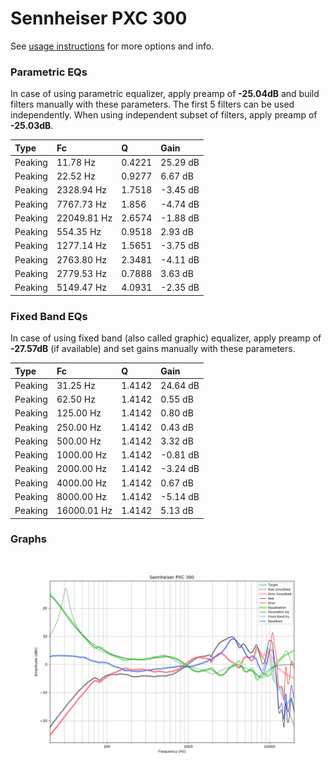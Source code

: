 # Sennheiser PXC 300
See [usage instructions](https://github.com/jaakkopasanen/AutoEq#usage) for more options and info.

### Parametric EQs
In case of using parametric equalizer, apply preamp of **-25.04dB** and build filters manually
with these parameters. The first 5 filters can be used independently.
When using independent subset of filters, apply preamp of **-25.03dB**.

| Type    | Fc          |      Q | Gain     |
|:--------|:------------|:-------|:---------|
| Peaking | 11.78 Hz    | 0.4221 | 25.29 dB |
| Peaking | 22.52 Hz    | 0.9277 | 6.67 dB  |
| Peaking | 2328.94 Hz  | 1.7518 | -3.45 dB |
| Peaking | 7767.73 Hz  | 1.856  | -4.74 dB |
| Peaking | 22049.81 Hz | 2.6574 | -1.88 dB |
| Peaking | 554.35 Hz   | 0.9518 | 2.93 dB  |
| Peaking | 1277.14 Hz  | 1.5651 | -3.75 dB |
| Peaking | 2763.80 Hz  | 2.3481 | -4.11 dB |
| Peaking | 2779.53 Hz  | 0.7888 | 3.63 dB  |
| Peaking | 5149.47 Hz  | 4.0931 | -2.35 dB |

### Fixed Band EQs
In case of using fixed band (also called graphic) equalizer, apply preamp of **-27.57dB**
(if available) and set gains manually with these parameters.

| Type    | Fc          |      Q | Gain     |
|:--------|:------------|:-------|:---------|
| Peaking | 31.25 Hz    | 1.4142 | 24.64 dB |
| Peaking | 62.50 Hz    | 1.4142 | 0.55 dB  |
| Peaking | 125.00 Hz   | 1.4142 | 0.80 dB  |
| Peaking | 250.00 Hz   | 1.4142 | 0.43 dB  |
| Peaking | 500.00 Hz   | 1.4142 | 3.32 dB  |
| Peaking | 1000.00 Hz  | 1.4142 | -0.81 dB |
| Peaking | 2000.00 Hz  | 1.4142 | -3.24 dB |
| Peaking | 4000.00 Hz  | 1.4142 | 0.67 dB  |
| Peaking | 8000.00 Hz  | 1.4142 | -5.14 dB |
| Peaking | 16000.01 Hz | 1.4142 | 5.13 dB  |

### Graphs
![](./Sennheiser%20PXC%20300.png)